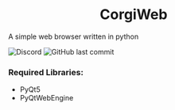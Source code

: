 <h1 align="center">CorgiWeb</h1>
<p>A simple web browser written in python</p>
<img alt="Discord" src="https://img.shields.io/discord/1058068024999034930">
<img alt="GitHub last commit" src="https://img.shields.io/github/last-commit/FemboyBruher1337/corgiweb">

<h3 align="left">Required Libraries:</h3>
<ul>
  <li>PyQt5</li>
  <li>PyQtWebEngine</li>
</ul>
